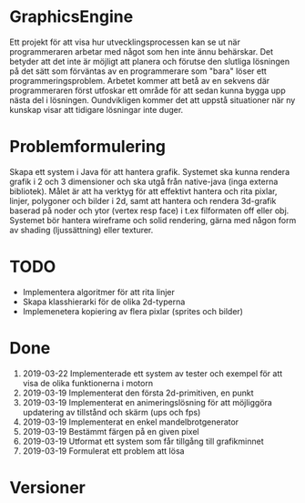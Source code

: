 # GraphicsEngine

Ett projekt för att visa hur utvecklingsprocessen kan se ut när programmeraren arbetar med något som hen inte ännu behärskar.
Det betyder att det inte är möjligt att planera och förutse den slutliga lösningen på det sätt som förväntas av en programmerare
som "bara" löser ett programmeringsproblem. Arbetet kommer att betå av en sekvens där programmeraren först utfoskar ett område
för att sedan kunna bygga upp nästa del i lösningen. Oundvikligen kommer det att uppstå situationer när ny kunskap visar att tidigare
lösningar inte duger.

# Problemformulering
Skapa ett system i Java för att hantera grafik. Systemet ska kunna rendera grafik i 2 och 3 dimensioner och ska utgå från
native-java (inga externa bibliotek). Målet är att ha verktyg för att effektivt hantera och rita pixlar, linjer, polygoner och bilder i 2d,
samt att hantera och rendera 3d-grafik baserad på noder och ytor (vertex resp  face) i t.ex filformaten off eller obj. Systemet bör
hantera wireframe och solid rendering, gärna med någon form av shading (ljussättning) eller texturer.

# TODO
* Implementera algoritmer för att rita linjer
* Skapa klasshierarki för de olika 2d-typerna
* Implemenetera kopiering av flera pixlar (sprites och bilder)

# Done
1. 2019-03-22 Implementerade ett system av tester och exempel för att visa de olika funktionerna i motorn
1. 2019-03-19 Implementerat den första 2d-primitiven, en punkt
1. 2019-03-19 Implementerat en animeringslösning för att möjliggöra updatering av tillstånd och skärm (ups och fps)
2. 2019-03-19 Implementerat en enkel mandelbrotgenerator
3. 2019-03-19 Bestämmt färgen på en given pixel
4. 2019-03-19 Utformat ett system som får tillgång till grafikminnet
5. 2019-03-19 Formulerat ett problem att lösa

# Versioner